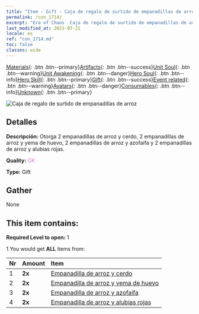 ```yaml
---
title: "Item - Gift - Caja de regalo de surtido de empanadillas de arroz"
permalink: /con_1714/
excerpt: "Era of Chaos  Caja de regalo de surtido de empanadillas de arroz"
last_modified_at: 2021-07-21
locale: es
ref: "con_1714.md"
toc: false
classes: wide
---
```

 [Materials](/ItemsES/){: .btn .btn--primary}[Artifacts](/ItemsES/Artifacts/){: .btn .btn--success}[Unit Soul](/ItemsES/UnitSoul/){: .btn .btn--warning}[Unit Awakening](/ItemsES/UnitAwakening/){: .btn .btn--danger}[Hero Soul](/ItemsES/HeroSoul/){: .btn .btn--info}[Hero Skill](/ItemsES/HeroSkill/){: .btn .btn--primary}[Gift](/ItemsES/Gift/){: .btn .btn--success}[Event related](/ItemsES/Events/){: .btn .btn--warning}[Avatars](/ItemsES/Avatars/){: .btn .btn--danger}[Consumables](/ItemsES/Consumables/){: .btn .btn--info}[Unknown](/ItemsES/Unknown/){: .btn .btn--primary}

 ![Caja de regalo de surtido de empanadillas de arroz](/images/t/i_907330.png)

## Detalles
 **Descripción:** Otorga 2 empanadillas de arroz y cerdo, 2 empanadillas de arroz y yema de huevo, 2 empanadillas de arroz y azofaifa y 2 empanadillas de arroz y alubias rojas.

 **Quality:** <span style="color: #DA70D6">OK</span>

 **Type:** Gift

## Gather

  None

## This item contains:

 **Required Level to open:** 1

 1 You would get **ALL** items  from:

  | Nr | Amount |     Item    |
  |:---|:-------|:------------|
  | 1 |  **2x** | [Empanadilla de arroz y cerdo](/ItemsES/con_542/) |  | 
  | 2 |  **2x** | [Empanadilla de arroz y yema de huevo](/ItemsES/con_543/) |  | 
  | 3 |  **2x** | [Empanadilla de arroz y azofaifa](/ItemsES/con_544/) |  | 
  | 4 |  **2x** | [Empanadilla de arroz y alubias rojas](/ItemsES/con_545/) |  | 
